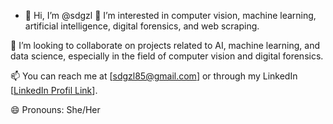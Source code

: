 - 👋 Hi, I’m @sdgzl
👀 I’m interested in computer vision, machine learning, artificial intelligence, digital forensics, and web scraping.

💞️ I’m looking to collaborate on projects related to AI, machine learning, and data science, especially in the field of computer vision and digital forensics.

📫 You can reach me at [sdgzl85@gmail.com] or through my LinkedIn [[LinkedIn Profil Link](https://www.linkedin.com/in/sude-g%C3%BCzel-9082b8223/)].

😄 Pronouns: She/Her

